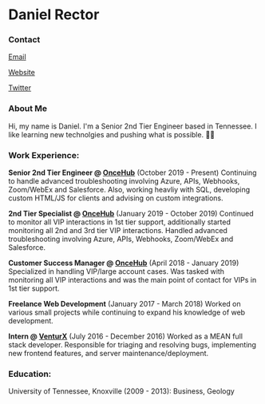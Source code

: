 # Daniel Rector

### Contact

[Email](mailto:rector.danielk@gmail.com?subject=Hello&body=Hi)

[Website](https://danielkrector.com)

[Twitter](https://twitter.com/danielkrector)

### About Me

Hi, my name is Daniel. I'm a Senior 2nd Tier Engineer based in Tennessee. I like learning new technolgies and pushing what is possible. 👍🏻

### Work Experience:

**Senior 2nd Tier Engineer @ [OnceHub](https://www.oncehub.com)** (October 2019 - Present)
Continuing to handle advanced troubleshooting involving Azure, APIs, Webhooks, Zoom/WebEx and Salesforce. Also, working heavliy with SQL, developing custom HTML/JS for clients and advising on custom integrations. 

**2nd Tier Specialist @ [OnceHub](https://www.oncehub.com)** (January 2019 - October 2019)
Continued to monitor all VIP interactions in 1st tier support, additionally started monitoring all 2nd and 3rd tier VIP interactions. Handled advanced troubleshooting involving Azure, APIs, Webhooks, Zoom/WebEx and Salesforce.

**Customer Success Manager @ [OnceHub](https://www.oncehub.com)** (April 2018 - January 2019)
Specialized in handling VIP/large account cases. Was tasked with monitoring all VIP interactions and was the main point of contact for VIPs in 1st tier support. 

**Freelance Web Development** (January 2017 - March 2018)
Worked on various small projects while continuing to expand his knowledge of web development.

**Intern @ [VenturX](https://venturx.ca)** (July 2016 - December 2016)
Worked as a MEAN full stack developer. Responsible for triaging and resolving bugs, implementing new frontend features, and server maintenance/deployment.

### Education:

University of Tennessee, Knoxville (2009 - 2013):
	Business, Geology
